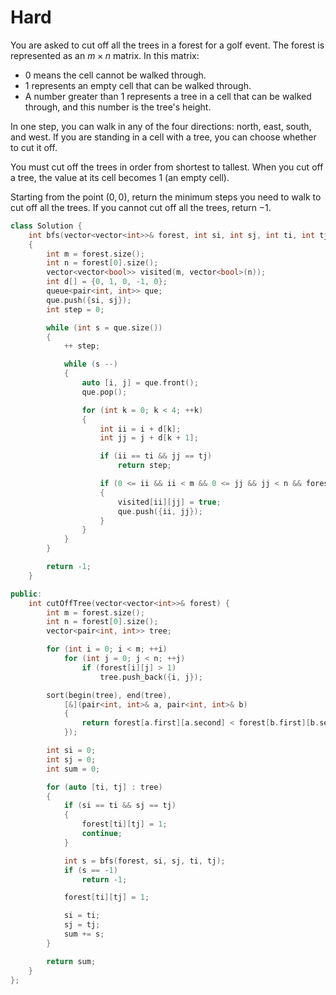 # Hard

You are asked to cut off all the trees in a forest for a golf event. The forest is represented as an $m \times n$ matrix. In this matrix:

- $0$ means the cell cannot be walked through.
- $1$ represents an empty cell that can be walked through.
- A number greater than $1$ represents a tree in a cell that can be walked through, and this number is the tree's height.

In one step, you can walk in any of the four directions: north, east, south, and west. If you are standing in a cell with a tree, you can choose whether to cut it off.

You must cut off the trees in order from shortest to tallest. When you cut off a tree, the value at its cell becomes $1$ (an empty cell).

Starting from the point $(0, 0)$, return the minimum steps you need to walk to cut off all the trees. If you cannot cut off all the trees, return $-1$.

```cpp
class Solution {
    int bfs(vector<vector<int>>& forest, int si, int sj, int ti, int tj)
    {
        int m = forest.size();
        int n = forest[0].size();
        vector<vector<bool>> visited(m, vector<bool>(n));
        int d[] = {0, 1, 0, -1, 0};
        queue<pair<int, int>> que;
        que.push({si, sj});
        int step = 0;

        while (int s = que.size())
        {
            ++ step;

            while (s --)
            {
                auto [i, j] = que.front();
                que.pop();

                for (int k = 0; k < 4; ++k)
                {
                    int ii = i + d[k];
                    int jj = j + d[k + 1];

                    if (ii == ti && jj == tj)
                        return step;

                    if (0 <= ii && ii < m && 0 <= jj && jj < n && forest[ii][jj] && ! visited[ii][jj])
                    {
                        visited[ii][jj] = true;
                        que.push({ii, jj});
                    }
                }
            }
        }

        return -1;
    }

public:
    int cutOffTree(vector<vector<int>>& forest) {
        int m = forest.size();
        int n = forest[0].size();
        vector<pair<int, int>> tree;

        for (int i = 0; i < m; ++i)
            for (int j = 0; j < n; ++j)
                if (forest[i][j] > 1)
                    tree.push_back({i, j});

        sort(begin(tree), end(tree), 
            [&](pair<int, int>& a, pair<int, int>& b)
            {
                return forest[a.first][a.second] < forest[b.first][b.second];
            });

        int si = 0;
        int sj = 0;
        int sum = 0;

        for (auto [ti, tj] : tree)
        {
            if (si == ti && sj == tj)
            {
                forest[ti][tj] = 1;
                continue;
            }

            int s = bfs(forest, si, sj, ti, tj);
            if (s == -1)
                return -1;

            forest[ti][tj] = 1;

            si = ti;
            sj = tj;
            sum += s;
        }

        return sum;
    }
};
```
